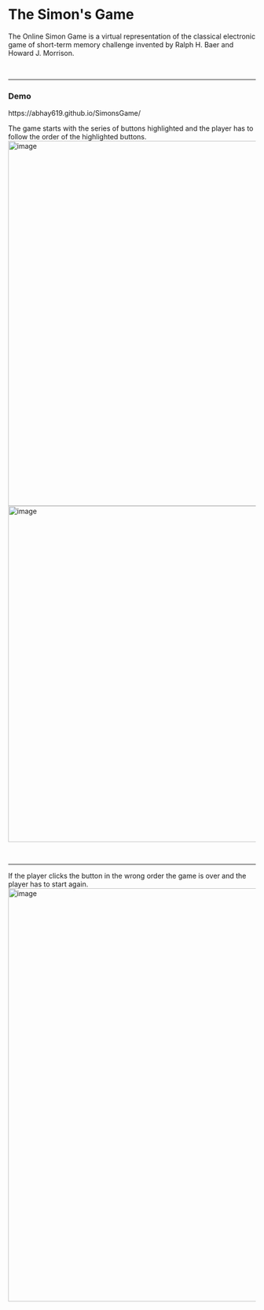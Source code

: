 <h1>The Simon's Game </h1>

The Online Simon Game is a virtual representation of the classical electronic game of short-term memory challenge invented by Ralph H. Baer and Howard J. Morrison.


<br>
<hr>

<h3>Demo</h3>
https://abhay619.github.io/SimonsGame/

The game starts with the series of buttons highlighted and the player has to follow the order of the highlighted buttons.
<br>
<img width="742" alt="image" src="https://github.com/user-attachments/assets/c5f46a23-1671-46db-a6c9-812ba4a172cf">
<br>
<img width="683" alt="image" src="https://github.com/user-attachments/assets/99122895-7414-4b3b-aa4d-087f1c8f9bed">


<br>
<hr>

If the player clicks the button in the wrong order the game is over and the player has to start again.
<br>
<img width="840" alt="image" src="https://github.com/user-attachments/assets/c9648086-3b32-4b6a-bd0f-be28b6399e6a">


